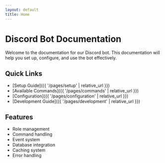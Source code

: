```yaml
---
layout: default
title: Home
---
```


# Discord Bot Documentation

Welcome to the documentation for our Discord bot. This documentation will help you set up, configure, and use the bot effectively.

## Quick Links

- [Setup Guide]({{ '/pages/setup' | relative_url }})
- [Available Commands]({{ '/pages/commands' | relative_url }})
- [Configuration]({{ '/pages/configuration' | relative_url }})
- [Development Guide]({{ '/pages/development' | relative_url }})

## Features

- Role management
- Command handling
- Event system
- Database integration
- Caching system
- Error handling